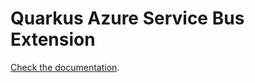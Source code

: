 # Quarkus Azure Service Bus Extension

[Check the documentation](https://docs.quarkiverse.io/quarkus-azure-services/dev/quarkus-azure-servicebus.html).
